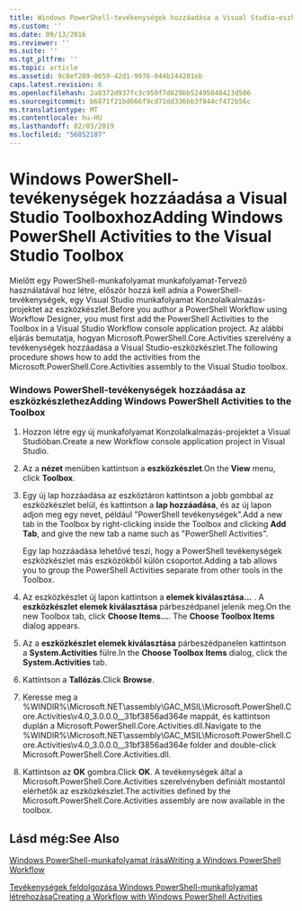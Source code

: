 ```yaml
---
title: Windows PowerShell-tevékenységek hozzáadása a Visual Studio-eszközkészlet |} A Microsoft Docs
ms.custom: ''
ms.date: 09/13/2016
ms.reviewer: ''
ms.suite: ''
ms.tgt_pltfrm: ''
ms.topic: article
ms.assetid: 9c8ef289-0659-42d1-9976-044b144201eb
caps.latest.revision: 6
ms.openlocfilehash: 2a8372d937fc3c959f7d829bb52495048423d506
ms.sourcegitcommit: b6871f21bd666f9cd71dd336bb3f844cf472b56c
ms.translationtype: MT
ms.contentlocale: hu-HU
ms.lasthandoff: 02/03/2019
ms.locfileid: "56852107"
---
```

# <a name="adding-windows-powershell-activities-to-the-visual-studio-toolbox"></a><span data-ttu-id="bc6c9-102">Windows PowerShell-tevékenységek hozzáadása a Visual Studio Toolboxhoz</span><span class="sxs-lookup"><span data-stu-id="bc6c9-102">Adding Windows PowerShell Activities to the Visual Studio Toolbox</span></span>

<span data-ttu-id="bc6c9-103">Mielőtt egy PowerShell-munkafolyamat munkafolyamat-Tervező használatával hoz létre, először hozzá kell adnia a PowerShell-tevékenységek, egy Visual Studio munkafolyamat Konzolalkalmazás-projektet az eszközkészlet.</span><span class="sxs-lookup"><span data-stu-id="bc6c9-103">Before you author a PowerShell Workflow using Workflow Designer, you must first add the PowerShell Activities to the Toolbox in a Visual Studio Workflow console application project.</span></span> <span data-ttu-id="bc6c9-104">Az alábbi eljárás bemutatja, hogyan Microsoft.PowerShell.Core.Activities szerelvény a tevékenységek hozzáadása a Visual Studio-eszközkészlet.</span><span class="sxs-lookup"><span data-stu-id="bc6c9-104">The following procedure shows how to add the activities from the Microsoft.PowerShell.Core.Activities assembly to the Visual Studio toolbox.</span></span>

### <a name="adding-windows-powershell-activities-to-the-toolbox"></a><span data-ttu-id="bc6c9-105">Windows PowerShell-tevékenységek hozzáadása az eszközkészlethez</span><span class="sxs-lookup"><span data-stu-id="bc6c9-105">Adding Windows PowerShell Activities to the Toolbox</span></span>

1. <span data-ttu-id="bc6c9-106">Hozzon létre egy új munkafolyamat Konzolalkalmazás-projektet a Visual Studióban.</span><span class="sxs-lookup"><span data-stu-id="bc6c9-106">Create a new Workflow console application project in Visual Studio.</span></span>

2. <span data-ttu-id="bc6c9-107">Az a **nézet** menüben kattintson a **eszközkészlet**.</span><span class="sxs-lookup"><span data-stu-id="bc6c9-107">On the **View** menu, click **Toolbox**.</span></span>

3. <span data-ttu-id="bc6c9-108">Egy új lap hozzáadása az eszköztáron kattintson a jobb gombbal az eszközkészlet belül, és kattintson a **lap hozzáadása**, és az új lapon adjon meg egy nevet, például "PowerShell tevékenységek".</span><span class="sxs-lookup"><span data-stu-id="bc6c9-108">Add a new tab in the Toolbox by right-clicking inside the Toolbox and clicking **Add Tab**, and give the new tab a name such as "PowerShell Activities".</span></span>

   <span data-ttu-id="bc6c9-109">Egy lap hozzáadása lehetővé teszi, hogy a PowerShell tevékenységek eszközkészlet más eszközökből külön csoportot.</span><span class="sxs-lookup"><span data-stu-id="bc6c9-109">Adding a tab allows you to group the PowerShell Activities separate from other tools in the Toolbox.</span></span>

4. <span data-ttu-id="bc6c9-110">Az eszközkészlet új lapon kattintson a **elemek kiválasztása...** . A **eszközkészlet elemek kiválasztása** párbeszédpanel jelenik meg.</span><span class="sxs-lookup"><span data-stu-id="bc6c9-110">On the new Toolbox tab, click **Choose Items...**. The **Choose Toolbox Items** dialog appears.</span></span>

5. <span data-ttu-id="bc6c9-111">Az a **eszközkészlet elemek kiválasztása** párbeszédpanelen kattintson a **System.Activities** fülre.</span><span class="sxs-lookup"><span data-stu-id="bc6c9-111">In the **Choose Toolbox Items** dialog, click the **System.Activities** tab.</span></span>

6. <span data-ttu-id="bc6c9-112">Kattintson a **Tallózás**.</span><span class="sxs-lookup"><span data-stu-id="bc6c9-112">Click **Browse**.</span></span>

7. <span data-ttu-id="bc6c9-113">Keresse meg a %WINDIR%\Microsoft.NET\assembly\GAC_MSIL\Microsoft.PowerShell.Core.Activities\v4.0_3.0.0.0__31bf3856ad364e mappát, és kattintson duplán a Microsoft.PowerShell.Core.Activities.dll.</span><span class="sxs-lookup"><span data-stu-id="bc6c9-113">Navigate to the %WINDIR%\Microsoft.NET\assembly\GAC_MSIL\Microsoft.PowerShell.Core.Activities\v4.0_3.0.0.0__31bf3856ad364e folder and double-click Microsoft.PowerShell.Core.Activities.dll.</span></span>

8. <span data-ttu-id="bc6c9-114">Kattintson az **OK** gombra.</span><span class="sxs-lookup"><span data-stu-id="bc6c9-114">Click **OK**.</span></span> <span data-ttu-id="bc6c9-115">A tevékenységek által a Microsoft.PowerShell.Core.Activities szerelvényben definiált mostantól elérhetők az eszközkészlet.</span><span class="sxs-lookup"><span data-stu-id="bc6c9-115">The activities defined by the Microsoft.PowerShell.Core.Activities assembly are now available in the toolbox.</span></span>

## <a name="see-also"></a><span data-ttu-id="bc6c9-116">Lásd még:</span><span class="sxs-lookup"><span data-stu-id="bc6c9-116">See Also</span></span>

[<span data-ttu-id="bc6c9-117">Windows PowerShell-munkafolyamat írása</span><span class="sxs-lookup"><span data-stu-id="bc6c9-117">Writing a Windows PowerShell Workflow</span></span>](./writing-a-windows-powershell-workflow.md)

[<span data-ttu-id="bc6c9-118">Tevékenységek feldolgozása Windows PowerShell-munkafolyamat létrehozása</span><span class="sxs-lookup"><span data-stu-id="bc6c9-118">Creating a Workflow with Windows PowerShell Activities</span></span>](./creating-a-workflow-with-windows-powershell-activities.md)